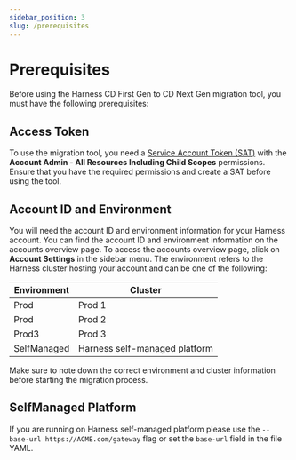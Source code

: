 ```yaml
---
sidebar_position: 3
slug: /prerequisites
---
```


# Prerequisites

Before using the Harness CD First Gen to CD Next Gen migration tool, you must have the following prerequisites:

## Access Token

To use the migration tool, you need a [Service Account Token (SAT)](https://developer.harness.io/docs/platform/user-management/add-and-manage-api-keys/#create-service-account-token) with the **Account Admin - All Resources Including Child Scopes** permissions. Ensure that you have the required permissions and create a SAT before using the tool.

## Account ID and Environment

You will need the account ID and environment information for your Harness account. You can find the account ID and environment information on the accounts overview page. To access the accounts overview page, click on **Account Settings** in the sidebar menu. The environment refers to the Harness cluster hosting your account and can be one of the following:

| Environment | Cluster                       |  
|-------------|-------------------------------|
| Prod        | Prod 1                        |  
| Prod        | Prod 2                        |
| Prod3       | Prod 3                        |
| SelfManaged | Harness self-managed platform | 

Make sure to note down the correct environment and cluster information before starting the migration process.

## SelfManaged Platform
If you are running on Harness self-managed platform please use the `--base-url https://ACME.com/gateway` flag or set the `base-url` field in the file YAML.